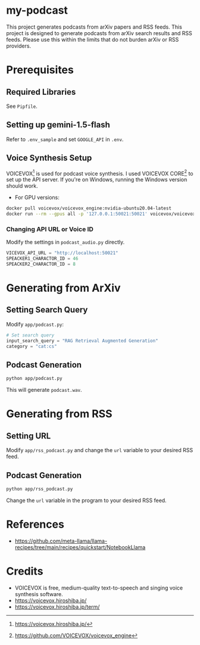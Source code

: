 # my-podcast

This project generates podcasts from arXiv papers and RSS feeds.  This project is designed to generate podcasts from arXiv search results and RSS feeds. Please use this within the limits that do not burden arXiv or RSS providers.


# Prerequisites

## Required Libraries

See `Pipfile`.

## Setting up gemini-1.5-flash

Refer to `.env_sample` and set `GOOGLE_API` in `.env`.

## Voice Synthesis Setup

VOICEVOX[^1] is used for podcast voice synthesis. I used VOICEVOX CORE[^2] to set up the API server. If you're on Windows, running the Windows version should work.

- For GPU versions:
```bash
docker pull voicevox/voicevox_engine:nvidia-ubuntu20.04-latest
docker run --rm --gpus all -p '127.0.0.1:50021:50021' voicevox/voicevox_engine:nvidia-ubuntu20.04-latest
```

### Changing API URL or Voice ID

Modify the settings in `podcast_audio.py` directly.
```python
VICEVOX_API_URL = "http://localhost:50021"
SPEACKER1_CHARACTOR_ID = 46
SPEACKER2_CHARACTOR_ID = 8
```

# Generating from ArXiv

## Setting Search Query

Modify `app/podcast.py`:
```python
# Set search query
input_search_query = "RAG Retrieval Augmented Generation"
category = "cat:cs"
```

## Podcast Generation
```bash
python app/podcast.py
```
This will generate `podcast.wav`.

# Generating from RSS

## Setting URL

Modify `app/rss_podcast.py` and change the `url` variable to your desired RSS feed.

## Podcast Generation
```bash
python app/rss_podcast.py
```
Change the `url` variable in the program to your desired RSS feed.


# References

- https://github.com/meta-llama/llama-recipes/tree/main/recipes/quickstart/NotebookLlama

# Credits

- VOICEVOX is free, medium-quality text-to-speech and singing voice synthesis software.
- https://voicevox.hiroshiba.jp/
- https://voicevox.hiroshiba.jp/term/

[^1]: https://voicevox.hiroshiba.jp/
[^2]: https://github.com/VOICEVOX/voicevox_engine
